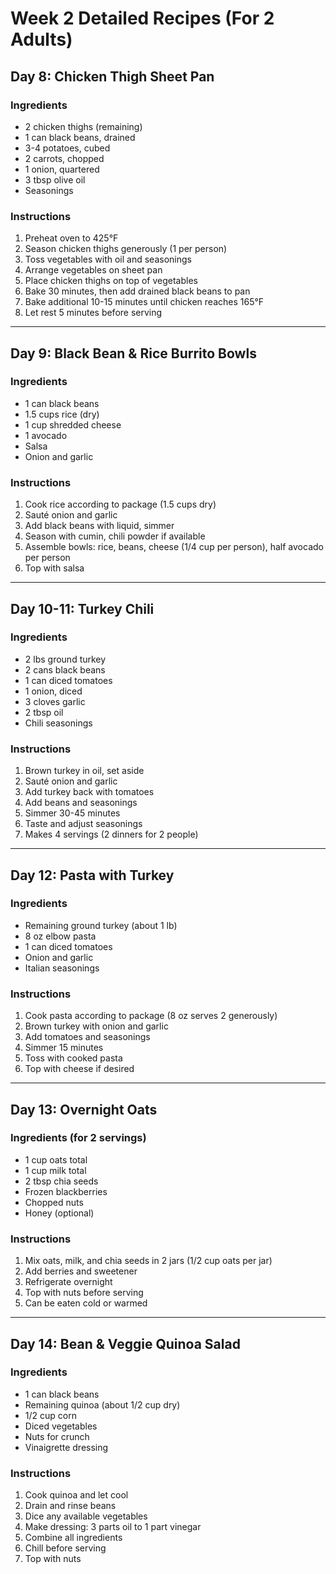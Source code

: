 # Week 2 Detailed Recipes (For 2 Adults)

## Day 8: Chicken Thigh Sheet Pan

### Ingredients
- 2 chicken thighs (remaining)
- 1 can black beans, drained
- 3-4 potatoes, cubed
- 2 carrots, chopped
- 1 onion, quartered
- 3 tbsp olive oil
- Seasonings

### Instructions
1. Preheat oven to 425°F
2. Season chicken thighs generously (1 per person)
3. Toss vegetables with oil and seasonings
4. Arrange vegetables on sheet pan
5. Place chicken thighs on top of vegetables
6. Bake 30 minutes, then add drained black beans to pan
7. Bake additional 10-15 minutes until chicken reaches 165°F
8. Let rest 5 minutes before serving

---

## Day 9: Black Bean & Rice Burrito Bowls

### Ingredients
- 1 can black beans
- 1.5 cups rice (dry)
- 1 cup shredded cheese
- 1 avocado
- Salsa
- Onion and garlic

### Instructions
1. Cook rice according to package (1.5 cups dry)
2. Sauté onion and garlic
3. Add black beans with liquid, simmer
4. Season with cumin, chili powder if available
5. Assemble bowls: rice, beans, cheese (1/4 cup per person), half avocado per person
6. Top with salsa

---

## Day 10-11: Turkey Chili

### Ingredients
- 2 lbs ground turkey
- 2 cans black beans
- 1 can diced tomatoes
- 1 onion, diced
- 3 cloves garlic
- 2 tbsp oil
- Chili seasonings

### Instructions
1. Brown turkey in oil, set aside
2. Sauté onion and garlic
3. Add turkey back with tomatoes
4. Add beans and seasonings
5. Simmer 30-45 minutes
6. Taste and adjust seasonings
7. Makes 4 servings (2 dinners for 2 people)

---

## Day 12: Pasta with Turkey

### Ingredients
- Remaining ground turkey (about 1 lb)
- 8 oz elbow pasta
- 1 can diced tomatoes
- Onion and garlic
- Italian seasonings

### Instructions
1. Cook pasta according to package (8 oz serves 2 generously)
2. Brown turkey with onion and garlic
3. Add tomatoes and seasonings
4. Simmer 15 minutes
5. Toss with cooked pasta
6. Top with cheese if desired

---

## Day 13: Overnight Oats

### Ingredients (for 2 servings)
- 1 cup oats total
- 1 cup milk total
- 2 tbsp chia seeds
- Frozen blackberries
- Chopped nuts
- Honey (optional)

### Instructions
1. Mix oats, milk, and chia seeds in 2 jars (1/2 cup oats per jar)
2. Add berries and sweetener
3. Refrigerate overnight
4. Top with nuts before serving
5. Can be eaten cold or warmed

---

## Day 14: Bean & Veggie Quinoa Salad

### Ingredients
- 1 can black beans
- Remaining quinoa (about 1/2 cup dry)
- 1/2 cup corn
- Diced vegetables
- Nuts for crunch
- Vinaigrette dressing

### Instructions
1. Cook quinoa and let cool
2. Drain and rinse beans
3. Dice any available vegetables
4. Make dressing: 3 parts oil to 1 part vinegar
5. Combine all ingredients
6. Chill before serving
7. Top with nuts